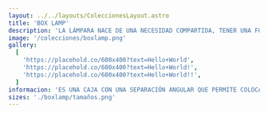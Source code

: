 ```yaml
---
layout: ../../layouts/ColeccionesLayout.astro
title: 'BOX LAMP'
description: 'LA LÁMPARA NACE DE UNA NECESIDAD COMPARTIDA, TENER UNA FUENTE DE LUZ FUNCIONAL Y DECORATIVA. UN PRODUCTO ESTÉTICO QUE AYUDA A LEER O REALIZAR TAREAS QUE REQUIEREN UN FOCO DE LUZ CONCENTRADA EN UN ESPACIO ESPECÍFICO, QUE TAMBIÉN ILUMINA EL AMBIENTE DE MANERA INDIRECTA. <br /> <br /> TENEMOS DOS DISTINTOS TAMAÑOS, LA VERSIÓN ESCRITORIO Y LA VERSIÓN TÓTEM.'
image: '/colecciones/boxlamp.png'
gallery:
  [
    'https://placehold.co/600x400?text=Hello+World',
    'https://placehold.co/600x400?text=Hello+World!',
    'https://placehold.co/600x400?text=Hello+World!!',
  ]
informacion: 'ES UNA CAJA CON UNA SEPARACIÓN ANGULAR QUE PERMITE COLOCAR DOS FOCOS: UNO ADELANTE, APUNTANDO HACIA ABAJO, Y OTRO DETRÁS, APUNTANDO HACIA ARRIBA. CADA UNO TIENE UN BOTÓN INDEPENDIENTE PARA AJUSTAR LA LUZ SEGÚN EL AMBIENTE QUE SE DESEE CREAR. LA ESTRUCTURA SE ENSAMBLA CON MADERA DE 10 MM DE ESPESOR, UTILIZANDO ESPIGAS Y ESCOPLOS, TODOS CORTADOS CON PRECISIÓN EN UN ROUTER CNC. <br /> <br /> EL CABLEADO ESTÁ DISEÑADO DE MANERA QUE EL FOCO SE PUEDA CAMBIAR DE FORMA SENCILLA, GRACIAS A CONECTORES RÁPIDOS, SIN NECESIDAD DE DESMONTAR NI ABRIR LA CAJA.'
sizes: './boxlamp/tamaños.png'
---
```

